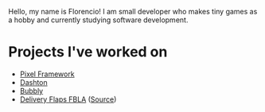 <link rel="shortcut icon" type="image/x-icon" href="favicon.ico">
<link rel="icon" href="favicon.ico">
<link rel="apple-touch-icon" href="favicon.ico">

Hello, my name is Florencio! I am small developer who makes tiny games as a hobby and currently studying software development.

# Projects I've worked on
* [Pixel Framework](https://github.com/razzie-dev/pixel-framework)
* [Dashton](https://razzie-dev.itch.io/dashton)
* [Bubbly](https://razzie-dev.itch.io/bubbly)
* [Delivery Flaps FBLA](https://razzie-dev.itch.io/df-fbla) ([Source](https://github.com/razzie-dev/df-fbla))
